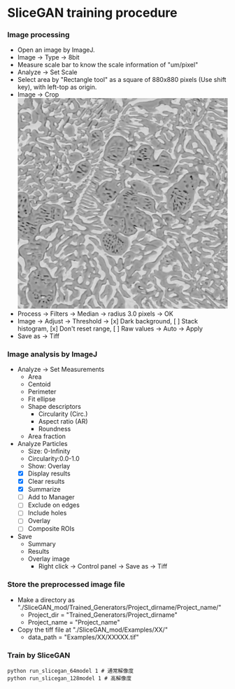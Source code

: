 # SliceGAN training procedure

### Image processing
- Open an image by ImageJ.
- Image -> Type -> 8bit
- Measure scale bar to know the scale information of "um/pixel"
- Analyze -> Set Scale
- Select area by "Rectangle tool" as a square of 880x880 pixels (Use shift key), with left-top as origin.
- Image -> Crop
![Crop image](./Crop.tif)
- Process -> Filters -> Median -> radius 3.0 pixels -> OK
- Image -> Adjust -> Threshold -> [x] Dark background, [ ] Stack histogram, [x] Don't reset range, [ ] Raw values -> Auto -> Apply
- Save as -> Tiff

### Image analysis by ImageJ
- Analyze -> Set Measurements
    - Area
    - Centoid
    - Perimeter
    - Fit ellipse
    - Shape descriptors
        - Circularity (Circ.)
        - Aspect ratio (AR)
        - Roundness
    - Area fraction
- Analyze Particles
    - Size: 0-Infinity
    - Circularity:0.0-1.0
    - Show: Overlay
    - [x] Display results
    - [x] Clear results
    - [x] Summarize
    - [ ] Add to Manager
    - [ ] Exclude on edges
    - [ ] Include holes
    - [ ] Overlay
    - [ ] Composite ROIs
- Save
    - Summary
    - Results
    - Overlay image
        - Right click -> Control panel -> Save as -> Tiff

### Store the preprocessed image file
- Make a directory as "./SliceGAN_mod/Trained_Generators/Project_dirname/Project_name/"
    - Project_dir = "Trained_Generators/Project_dirname"
    - Project_name = "Project_name"
- Copy the tiff file at "./SliceGAN_mod/Examples/XX/"
    - data_path = "Examples/XX/XXXXX.tif"

### Train by SliceGAN
```
python run_slicegan_64model 1 # 通常解像度
python run_slicegan_128model 1 # 高解像度
```
